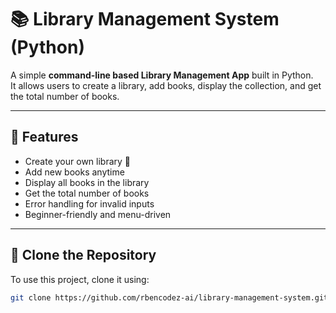 # 📚 Library Management System (Python)

A simple **command-line based Library Management App** built in Python.  
It allows users to create a library, add books, display the collection, and get the total number of books.  

---

## 🚀 Features
- Create your own library 📖  
- Add new books anytime  
- Display all books in the library  
- Get the total number of books  
- Error handling for invalid inputs  
- Beginner-friendly and menu-driven  

---

## 📂 Clone the Repository
To use this project, clone it using:

```bash
git clone https://github.com/rbencodez-ai/library-management-system.git
